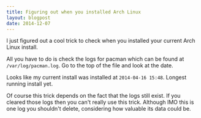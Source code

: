 ```yaml
---
title: Figuring out when you installed Arch Linux
layout: blogpost
date: 2014-12-07
---
```


I just figured out a cool trick to check when you installed your current Arch
Linux install.

All you have to do is check the logs for pacman which can be found at
`/var/log/pacman.log`.  Go to the top of the file and look at the date.

Looks like my current install was installed at `2014-04-16 15:48`.  Longest
running install yet.

Of course this trick depends on the fact that the logs still exist.  If you
cleared those logs then you can't really use this trick.  Although IMO this is
one log you shouldn't delete, considering how valuable its data could be.
